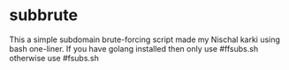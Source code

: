 # subbrute
This a simple subdomain brute-forcing script made my Nischal karki using bash one-liner. If you have golang installed then only use #ffsubs.sh otherwise use #fsubs.sh
